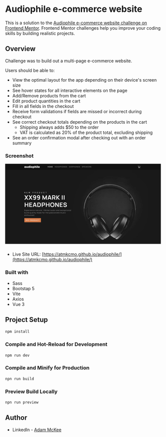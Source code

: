 # Audiophile e-commerce website

This is a solution to the [Audiophile e-commerce website challenge on Frontend Mentor](https://www.frontendmentor.io/challenges/audiophile-ecommerce-website-C8cuSd_wx). Frontend Mentor challenges help you improve your coding skills by building realistic projects.

## Overview

Challenge was to build out a multi-page e-commerce website.

Users should be able to:

- View the optimal layout for the app depending on their device's screen size
- See hover states for all interactive elements on the page
- Add/Remove products from the cart
- Edit product quantities in the cart
- Fill in all fields in the checkout
- Receive form validations if fields are missed or incorrect during checkout
- See correct checkout totals depending on the products in the cart
  - Shipping always adds $50 to the order
  - VAT is calculated as 20% of the product total, excluding shipping
- See an order confirmation modal after checking out with an order summary

### Screenshot

![](./src/assets/images/screenshot.png)


- Live Site URL: [https://atmkcmo.github.io/audiophile/](https://atmkcmo.github.io/audiophile/)


### Built with

- Sass
- Bootstap 5
- Vite
- Axios
- Vue 3


## Project Setup

```sh
npm install
```

### Compile and Hot-Reload for Development

```sh
npm run dev
```

### Compile and Minify for Production

```sh
npn run build
```


### Preview Build Locally

```sh
npn run preview
```



## Author

- LinkedIn - [Adam McKee](https://www.linkedin.com/in/admckee/)
